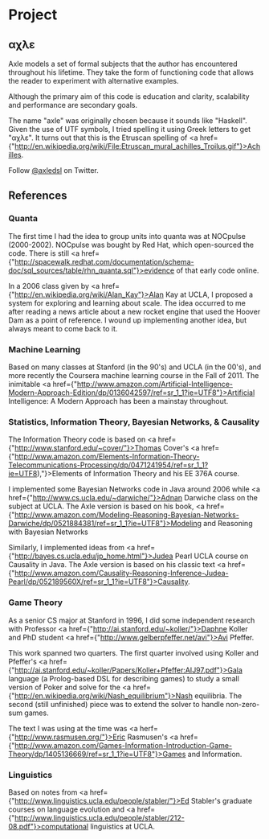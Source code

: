 
Project
=======

αχλε
----

Axle models a set of formal subjects that the author has encountered throughout his lifetime.
They take the form of functioning code that allows the reader to experiment with alternative examples.

Although the primary aim of this code is education and clarity, scalability and performance
are secondary goals.

The name "axle" was originally chosen because it sounds like "Haskell".
Given the use of UTF symbols, I tried spelling it using Greek letters to get "αχλε".
It turns out that this is the Etruscan spelling of
<a href={"http://en.wikipedia.org/wiki/File:Etruscan_mural_achilles_Troilus.gif"}>Achilles</a>.

Follow <a href="https://twitter.com/axledsl">@axledsl</a> on Twitter.

References
----------

### Quanta

The first time I had the idea to group units into quanta was at NOCpulse (2000-2002).
NOCpulse was bought by Red Hat, which open-sourced the code.
There is still <a href={"http://spacewalk.redhat.com/documentation/schema-doc/sql_sources/table/rhn_quanta.sql"}>evidence</a> of that early code online.

In a 2006 class given by <a href={"http://en.wikipedia.org/wiki/Alan_Kay"}>Alan Kay</a> at UCLA,
I proposed a system for exploring and learning about scale.
The idea occurred to me after reading a news article about a new rocket engine that used the Hoover Dam as a
point of reference.
I wound up implementing another idea, but always meant to come back to it.

### Machine Learning

Based on many classes at Stanford (in the 90's) and UCLA (in the 00's),
and more recently the Coursera machine learning course in the Fall of 2011.
The inimitable <a href={"http://www.amazon.com/Artificial-Intelligence-Modern-Approach-Edition/dp/0136042597/ref=sr_1_1?ie=UTF8"}>Artificial Intelligence: A Modern Approach</a> has been a mainstay throughout.

### Statistics, Information Theory, Bayesian Networks, &amp; Causality

The Information Theory code is based on <a href={"http://www.stanford.edu/~cover/"}>Thomas Cover's</a>
 <a href={"http://www.amazon.com/Elements-Information-Theory-Telecommunications-Processing/dp/0471241954/ref=sr_1_1?ie=UTF8),"}>Elements of Information Theory</a>
 and his EE 376A course.

I implemented some Bayesian Networks code in Java around 2006 while
<a href={"http://www.cs.ucla.edu/~darwiche/"}>Adnan Darwiche</a> class on the subject at UCLA.
The Axle version is based on his book,
<a href={"http://www.amazon.com/Modeling-Reasoning-Bayesian-Networks-Darwiche/dp/0521884381/ref=sr_1_1?ie=UTF8"}>Modeling and Reasoning with Bayesian Networks</a>

Similarly, I implemented ideas from <a href={"http://bayes.cs.ucla.edu/jp_home.html"}>Judea Pearl</a>
UCLA course on Causality in Java.
The Axle version is based on his classic text <a href={"http://www.amazon.com/Causality-Reasoning-Inference-Judea-Pearl/dp/052189560X/ref=sr_1_1?ie=UTF8"}>Causality</a>.

### Game Theory

As a senior CS major at Stanford in 1996, I did some
independent research with
Professor <a href={"http://ai.stanford.edu/~koller/"}>Daphne Koller</a> and
PhD student <a href={"http://www.gelberpfeffer.net/avi"}>Avi Pfeffer</a>.

This work spanned two quarters.
The first quarter involved using Koller and Pfeffer's
<a href={"http://ai.stanford.edu/~koller/Papers/Koller+Pfeffer:AIJ97.pdf"}>Gala</a> language
(a Prolog-based DSL for describing games) to study a small
version of Poker and solve for the <a href={"http://en.wikipedia.org/wiki/Nash_equilibrium"}>Nash equilibria</a>.
The second (still unfinished) piece was to extend the
solver to handle non-zero-sum games.

The text I was using at the time was
<a herf={"http://www.rasmusen.org/"}>Eric Rasmusen</a>'s
<a href={"http://www.amazon.com/Games-Information-Introduction-Game-Theory/dp/1405136669/ref=sr_1_1?ie=UTF8"}>Games and Information</a>.

### Linguistics

Based on notes from <a href={"http://www.linguistics.ucla.edu/people/stabler/"}>Ed Stabler</a>'s
graduate courses on language evolution and
<a href={"http://www.linguistics.ucla.edu/people/stabler/212-08.pdf"}>computational linguistics</a>
at UCLA.
